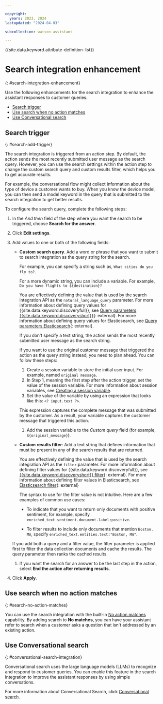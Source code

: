 ```yaml
---

copyright:
  years: 2023, 2024
lastupdated: "2024-04-03"

subcollection: watson-assistant

---
```

{{site.data.keyword.attribute-definition-list}}

# Search integration enhancement
{: #search-integration-enhancement}

Use the following enhancements for the search integration to enhance the assistant responses to customer queries.

- [Search trigger](#search-add-trigger)
- [Use search when no action matches](#search-no-action-matches)
- [Use Conversational search](#conversational-search-integration)

## Search trigger 
{: #search-add-trigger}

The search integration is triggered from an action step. By default, the action sends the most recently submitted user message as the search query. However, you can use the search settings within the action step to change the custom search query and custom results filter, which helps you to get accurate results.

For example, the conversational flow might collect information about the type of device a customer wants to buy. When you know the device model, you can then send a model keyword in the query that is submitted to the search integration to get better results.

To configure the search query, complete the following steps:

1. In the *And then* field of the step where you want the search to be triggered, choose **Search for the answer**.

1. Click **Edit settings**.

1. Add values to one or both of the following fields:

    - **Custom search query**. Add a word or phrase that you want to submit to search integration as the query string for the search.

      For example, you can specify a string such as, `What cities do you fly to?`.

      For a more dynamic string, you can include a variable. For example, `Do you have flights to ${destination}?`

      You are effectively defining the value that is used by the search integration API as the `natural_language_query` parameter. For more information about defining query values for {{site.data.keyword.discoveryfull}}, see [Query parameters {{site.data.keyword.discoveryshort}}](/docs/discovery-data?topic=discovery-data-query-parameters){: external}. For more information about defining query values for Elasticsearch, see [Query parameters Elasticsearch](https://www.elastic.co/guide/en/elasticsearch/reference/current/query-filter-context.html#query-context){: external}. 

      If you don't specify a text string, the action sends the most recently submitted user message as the search string.

      If you want to use the original customer message that triggered the action as the query string instead, you need to plan ahead. You can follow these steps:

      1. Create a session variable to store the initial user input. For example, named `original message`.
      1. In Step 1, meaning the first step after the action trigger, set the value of the session variable. For more information about session variables, see [Creating a session variable](/docs/watson-assistant?topic=watson-assistant-manage-info#create-session-variable).
      1. Set the value of the variable by using an expression that looks like this: `<? input.text ?>`.

        This expression captures the complete message that was submitted by the customer. As a result, your variable captures the customer message that triggered this action.
      1. Add the session variable to the *Custom query* field (for example, `${original_message}`).

    - **Custom results filter**: Add a text string that defines information that must be present in any of the search results that are returned.

      You are effectively defining the value that is used by the search integration API as the `filter` parameter. For more information about defining filter values for {{site.data.keyword.discoveryfull}}, see [{{site.data.keyword.discoveryshort}} filter](/docs/discovery-data?topic=discovery-data-query-parameters#filter){: external}. For more information about defining filter values in Elasticsearch, see [Elasticsearch filter](https://www.elastic.co/guide/en/elasticsearch/reference/current/query-filter-context.html#filter-context){: external}

      The syntax to use for the filter value is not intuitive. Here are a few examples of common use cases:

      - To indicate that you want to return only documents with positive sentiment, for example, specify `enriched_text.sentiment.document.label:positive`.

      - To filter results to include only documents that mention `Boston, MA`, specify `enriched_text.entities.text:"Boston, MA"`.

    If you add both a query and a filter value, the filter parameter is applied first to filter the data collection documents and cache the results. The query parameter then ranks the cached results.

    1.  If you want the search for an answer to be the last step in the action, select **End the action after returning results**.

1.  Click **Apply**.

## Use search when no action matches
{: #search-no-action-matches}

You can use the search integration with the built-in [No action matches](/docs/watson-assistant?topic=watson-assistant-handle-errors#no-action-matches) capability. By adding search to **No matches**, you can have your assistant refer to search when a customer asks a question that isn't addressed by an existing action.



## Use Conversational search
{: #conversational-search-integration}

Conversational search uses the large language models (LLMs) to recognize and respond to customer queries. You can enable this feature in the search integration to improve the assistant responses by using simple conversations.

For more information about Conversational Search, click [Conversational search](/docs/watson-assistant?topic=watson-assistant-conversational-search#conversational-search-setup). 

